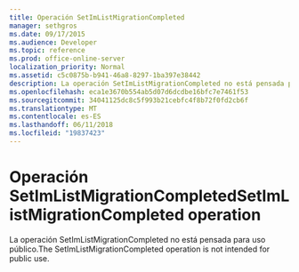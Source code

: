```yaml
---
title: Operación SetImListMigrationCompleted
manager: sethgros
ms.date: 09/17/2015
ms.audience: Developer
ms.topic: reference
ms.prod: office-online-server
localization_priority: Normal
ms.assetid: c5c0875b-b941-46a8-8297-1ba397e38442
description: La operación SetImListMigrationCompleted no está pensada para uso público.
ms.openlocfilehash: eca1e3670b554ab5d07d6dcdbe16bfc7e7461f53
ms.sourcegitcommit: 34041125dc8c5f993b21cebfc4f8b72f0fd2cb6f
ms.translationtype: MT
ms.contentlocale: es-ES
ms.lasthandoff: 06/11/2018
ms.locfileid: "19837423"
---
```

# <a name="setimlistmigrationcompleted-operation"></a><span data-ttu-id="9283d-103">Operación SetImListMigrationCompleted</span><span class="sxs-lookup"><span data-stu-id="9283d-103">SetImListMigrationCompleted operation</span></span>

<span data-ttu-id="9283d-104">La operación SetImListMigrationCompleted no está pensada para uso público.</span><span class="sxs-lookup"><span data-stu-id="9283d-104">The SetImListMigrationCompleted operation is not intended for public use.</span></span>
  

